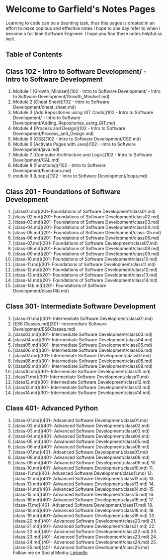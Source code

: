 # Welcome to Garfield's  Notes Pages

Learning to code can be a daunting task, thus this pages is created in an effort to make copious and effective notes i hope to one day refer to when i become a full time Software Engineer. I hope you find these notes helpful as well.

## Table of Contents

## Class 102 - Intro to Software Development/ - Intro to Software Development

1. Module 1 [Growth_Mindset](102 - Intro to Software Development/ - Intro to Software Development/Growth_Mindset.md)
2. Module 2 [Cheat Sheet](102 - Intro to Software Development/cheat_sheet.md)
3. Module 3 [Add Repositories using GIT Cmds](102 - Intro to Software Development/ - Intro to Software Development/Adding_Repositories_using_GIT.md)
4. Module 4 [Process and Design](102 - Intro to Software Development/Process_and_Design.md)
5. Module 5 [CSS](102 - Intro to Software Development/CSS.md)
6. Module 6 [Activate Pages with Java](102 - Intro to Software Development/java.md)
7. Module 7 [Computer Architecture and Logic](102 - Intro to Software Development/CAL.md)
8. Module 8 [Functions](/102 - Intro to Software Development/Functions.md)
9. module 9 [Loops](102 - Intro to Software Development/loops.md)

## Class 201 - Foundations of Software Development

1. [class01.md](201- Foundations of Software Development/class01.md)
2. [class-02.md](201- Foundations of Software Development/class02.md)
3. [class-03.md](201- Foundations of Software Development/class03.md)
4. [class-04.md](201- Foundations of Software Development/class04.md)
5. [class-05.md](201- Foundations of Software Development/class-05.md)
6. [class-06.md](201- Foundations of Software Development/class06.md)
7. [class-07.md](201- Foundations of Software Development/class07.md)
8. [class-08.md](201- Foundations of Software Development/class08.md)
9. [class-09.md](201- Foundations of Software Development/class09.md)
10. [class-10.md](201- Foundations of Software Development/class10.md)
11. [class-11.md](201- Foundations of Software Development/class11.md)
12. [class-12.md](201- Foundations of Software Development/class12.md)
13. [class-13.md](201- Foundations of Software Development/class13.md)
14. [class-14.md](201- Foundations of Software Development/class14.md)
15. [class-14b.md](201- Foundations of Software Development/class14b.md)

## Class 301- Intermediate Software Development

1. [class-01.md](301- Intermediate Software Development/class01.md)
2. [ES6 Classes.md](301- Intermediate Software Development/ES6Classes.md)
3. [class03.md](301- Intermediate Software Development/class03.md)
4. [class04.md](301- Intermediate Software Development/class04.md)
5. [class05.md](301- Intermediate Software Development/class05.md)
6. [class06.md](301- Intermediate Software Development/class06.md)
7. [class07.md](301- Intermediate Software Development/class07.md)
8. [class08.md](301- Intermediate Software Development/class08.md)
9. [class09.md](301- Intermediate Software Development/class09.md)
10. [class10.md](301- Intermediate Software Development/class10.md)
11. [class11.md](301- Intermediate Software Development/class11.md)
12. [class12.md](301- Intermediate Software Development/class12.md)
13. [class13.md](301- Intermediate Software Development/class13.md)
14. [class14.md](301- Intermediate Software Development/class14.md)

## Class 401- Advanced Python

1. [class-01.md](401- Advanced Software Development/class01.md)
2. [class-02.md](401- Advanced Software Development/class02.md)
3. [class-03.md](401- Advanced Software Development/class03.md)
4. [class-04.md](401- Advanced Software Development/class04.md)
5. [class-05.md](401- Advanced Software Development/class05.md)
6. [class-06.md](401- Advanced Software Development/class06.md)
7. [class-07.md](401- Advanced Software Development/class07.md)
8. [class-08.md](401- Advanced Software Development/class08.md)
9. [class-09.md](401- Advanced Software Development/class09.md)
10.[class-10.md](401- Advanced Software Development/class10.md)
11.[class-11.md](401- Advanced Software Development/class11.md)
12.[class-12.md](401- Advanced Software Development/class12.md)
13.[class-13.md](401- Advanced Software Development/class13.md)
14.[class-14.md](401- Advanced Software Development/class14.md)
15.[class-15.md](401- Advanced Software Development/class15.md)
16.[class-16.md](401- Advanced Software Development/class16.md)
17.[class-17.md](401- Advanced Software Development/class17.md)
18.[class-18.md](401- Advanced Software Development/class18.md)
19.[class-19.md](401- Advanced Software Development/class19.md)
20.[class-20.md](401- Advanced Software Development/class20.md)
21.[class-21.md](401- Advanced Software Development/class21.md)
22.[class-22.md](401- Advanced Software Development/class22.md)
23.[class-23.md](401- Advanced Software Development/class23.md)
24.[class-24.md](401- Advanced Software Development/class24.md)
25.[class-25.md](401- Advanced Software Development/class25.md)
Follow me on Social Media:
[LinkedIn](https://www.linkedin.com/in/garfieldgrant/)
